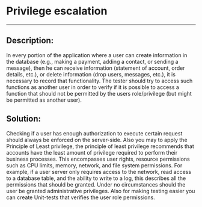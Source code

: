 # Privilege escalation
-------

## Description:

In every portion of the application where a user can create information in the database
(e.g., making a payment, adding a contact, or sending a message), then he can receive
information (statement of account, order details, etc.), or delete information
(drop users, messages, etc.), it is necessary to record that functionality.
The tester should try to access such functions as another user in order to verify if it is
possible to access a function that should not be permitted by the users role/privilege
(but might be permitted as another user).


## Solution:

Checking if a user has enough authorization to execute certain request should always be
enforced on the server-side. Also you may to apply the Principle of Least privilege,
the principle of least privilege recommends that accounts have the least amount of
privilege required to perform their business processes. This encompasses user rights,
resource permissions such as CPU limits, memory, network, and file system permissions.
For example, if a user server only requires access to the network, read access to a
database table, and the ability to write to a log, this describes all the permissions
that should be granted. Under no circumstances should the user be granted administrative
privileges. Also for making testing easier you can create Unit-tests that verifies the
user role permissions.
